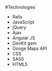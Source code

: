 #Technologies

- Rails
- JavaScript
- jQuery
- Ajax
- Angular JS
- GeoKit gem
- Googe Maps API
- CSS
- SASS
- HTML5